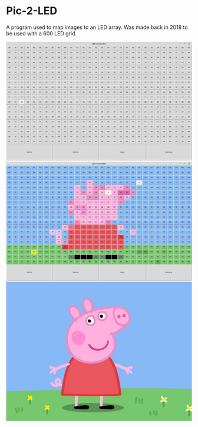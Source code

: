 # Pic-2-LED
A program used to map images to an LED array. 
Was made back in 2018 to be used with a 600 LED grid.

![GUI](images/gui.png)
![GUI](images/peppa_example.png)
![GUI](images/peppa.jpg)

